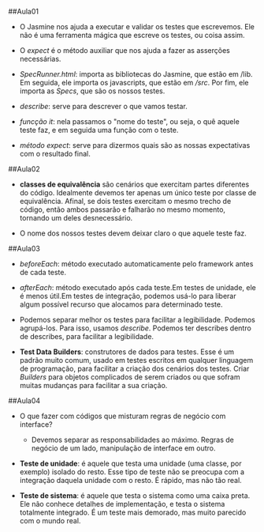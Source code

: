 ##Aula01
- O Jasmine nos ajuda a executar e validar os testes que escrevemos. Ele não é uma ferramenta mágica que escreve os testes, ou coisa assim.

- O _expect_ é o método auxiliar que nos ajuda a fazer as asserções necessárias.

- _SpecRunner.html_: importa as bibliotecas do Jasmine, que estão em /lib. Em seguida, ele importa os javascripts, que estão em _/src_. Por fim, ele importa as _Specs_, que são os nossos testes.

- _describe_: serve para descrever o que vamos testar.

- _funcção it_: nela passamos o "nome do teste", ou seja, o quê aquele teste faz, e em seguida uma função com o teste.

- _método expect_: serve para dizermos quais são as nossas expectativas com o resultado final. 

##Aula02
- **classes de equivalência** são cenários que exercitam partes diferentes do código. Idealmente devemos ter apenas um único teste por classe de equivalência. Afinal, se dois testes exercitam o mesmo trecho de código, então ambos passarão e falharão no mesmo momento, tornando um deles desnecessário.

- O nome dos nossos testes devem deixar claro o que aquele teste faz. 

##Aula03
- _beforeEach_: método executado automaticamente pelo framework antes de cada teste. 

- _afterEach_: método executado após cada teste.Em testes de unidade, ele é menos útil.Em testes de integração, podemos usá-lo para liberar algum possível recurso que alocamos para determinado teste.

- Podemos separar melhor os testes para facilitar a legibilidade. Podemos agrupá-los. Para isso, usamos _describe_. Podemos ter describes dentro de describes, para facilitar a legibilidade. 

- **Test Data Builders**: construtores de dados para testes. Esse é um padrão muito comum, usado em testes escritos em qualquer linguagem de programação, para facilitar a criação dos cenários dos testes. Criar _Builders_ para objetos complicados de serem criados ou que sofram muitas mudanças para facilitar a sua criação.

##Aula04
- O que fazer com códigos que misturam regras de negócio com interface?
  - Devemos separar as responsabilidades ao máximo. Regras de negócio de um lado, manipulação de interface em outro. 

- **Teste de unidade**: é aquele que testa uma unidade (uma classe, por exemplo) isolado do resto. Esse tipo de teste não se preocupa com a integração daquela unidade com o resto. É rápido, mas não tão real.

- **Teste de sistema**: é aquele que testa o sistema como uma caixa preta. Ele não conhece detalhes de implementação, e testa o sistema totalmente integrado. É um teste mais demorado, mas muito parecido com o mundo real.